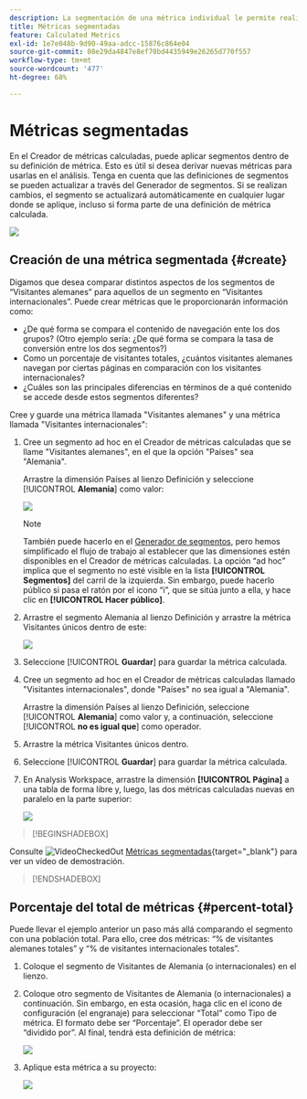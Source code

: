 ```yaml
---
description: La segmentación de una métrica individual le permite realizar comparaciones de métricas dentro del mismo informe.
title: Métricas segmentadas
feature: Calculated Metrics
exl-id: 1e7e048b-9d90-49aa-adcc-15876c864e04
source-git-commit: 08e29da4847e8ef70bd4435949e26265d770f557
workflow-type: tm+mt
source-wordcount: '477'
ht-degree: 68%

---
```


# Métricas segmentadas

En el Creador de métricas calculadas, puede aplicar segmentos dentro de su definición de métrica. Esto es útil si desea derivar nuevas métricas para usarlas en el análisis. Tenga en cuenta que las definiciones de segmentos se pueden actualizar a través del Generador de segmentos. Si se realizan cambios, el segmento se actualizará automáticamente en cualquier lugar donde se aplique, incluso si forma parte de una definición de métrica calculada.

![](assets/german-visitors.png)

## Creación de una métrica segmentada {#create}

Digamos que desea comparar distintos aspectos de los segmentos de “Visitantes alemanes” para aquellos de un segmento en “Visitantes internacionales”. Puede crear métricas que le proporcionarán información como:

* ¿De qué forma se compara el contenido de navegación ente los dos grupos? (Otro ejemplo sería: ¿De qué forma se compara la tasa de conversión entre los dos segmentos?)
* Como un porcentaje de visitantes totales, ¿cuántos visitantes alemanes navegan por ciertas páginas en comparación con los visitantes internacionales?
* ¿Cuáles son las principales diferencias en términos de a qué contenido se accede desde estos segmentos diferentes?

Cree y guarde una métrica llamada &quot;Visitantes alemanes&quot; y una métrica llamada &quot;Visitantes internacionales&quot;:

1. Cree un segmento ad hoc en el Creador de métricas calculadas que se llame &quot;Visitantes alemanes&quot;, en el que la opción &quot;Países&quot; sea &quot;Alemania&quot;.

   Arrastre la dimensión Países al lienzo Definición y seleccione [!UICONTROL **Alemania**] como valor:

   ![](assets/segment-from-dimension.png)

   >[!NOTE]
   >
   >También puede hacerlo en el [Generador de segmentos](/help/components/segmentation/segmentation-workflow/seg-build.md), pero hemos simplificado el flujo de trabajo al establecer que las dimensiones estén disponibles en el Creador de métricas calculadas. La opción “ad hoc” implica que el segmento no esté visible en la lista **[!UICONTROL Segmentos]** del carril de la izquierda. Sin embargo, puede hacerlo público si pasa el ratón por el icono “i”, que se sitúa junto a ella, y hace clic en **[!UICONTROL Hacer público]**.

1. Arrastre el segmento Alemania al lienzo Definición y arrastre la métrica Visitantes únicos dentro de este:

   ![](assets/german-visitors.png)

1. Seleccione [!UICONTROL **Guardar**] para guardar la métrica calculada.

1. Cree un segmento ad hoc en el Creador de métricas calculadas llamado &quot;Visitantes internacionales&quot;, donde &quot;Países&quot; no sea igual a &quot;Alemania&quot;.

   Arrastre la dimensión Países al lienzo Definición, seleccione [!UICONTROL **Alemania**] como valor y, a continuación, seleccione [!UICONTROL **no es igual que**] como operador.

1. Arrastre la métrica Visitantes únicos dentro.

1. Seleccione [!UICONTROL **Guardar**] para guardar la métrica calculada.

1. En Analysis Workspace, arrastre la dimensión **[!UICONTROL Página]** a una tabla de forma libre y, luego, las dos métricas calculadas nuevas en paralelo en la parte superior:

   ![](assets/workspace-pages.png)


>[!BEGINSHADEBOX]

Consulte ![VideoCheckedOut](/help/assets/icons/VideoCheckedOut.svg) [Métricas segmentadas](https://video.tv.adobe.com/v/25409?quality=12&learn=on){target="_blank"} para ver un vídeo de demostración.

>[!ENDSHADEBOX]


## Porcentaje del total de métricas {#percent-total}

Puede llevar el ejemplo anterior un paso más allá comparando el segmento con una población total. Para ello, cree dos métricas: “% de visitantes alemanes totales” y “% de visitantes internacionales totales”.

1. Coloque el segmento de Visitantes de Alemania (o internacionales) en el lienzo.
1. Coloque otro segmento de Visitantes de Alemania (o internacionales) a continuación. Sin embargo, en esta ocasión, haga clic en el icono de configuración (el engranaje) para seleccionar “Total” como Tipo de métrica. El formato debe ser “Porcentaje”. El operador debe ser “dividido por”. Al final, tendrá esta definición de métrica:

   ![](assets/cm_metric_total.png)

1. Aplique esta métrica a su proyecto:

   ![](assets/cm_percent_total.png)
